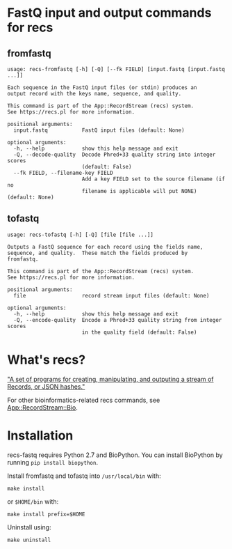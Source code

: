 # FastQ input and output commands for recs

## fromfastq

    usage: recs-fromfastq [-h] [-Q] [--fk FIELD] [input.fastq [input.fastq ...]]

    Each sequence in the FastQ input files (or stdin) produces an
    output record with the keys name, sequence, and quality.

    This command is part of the App::RecordStream (recs) system.
    See https://recs.pl for more information.

    positional arguments:
      input.fastq           FastQ input files (default: None)

    optional arguments:
      -h, --help            show this help message and exit
      -Q, --decode-quality  Decode Phred+33 quality string into integer scores
                            (default: False)
      --fk FIELD, --filename-key FIELD
                            Add a key FIELD set to the source filename (if no
                            filename is applicable will put NONE) (default: None)

## tofastq

    usage: recs-tofastq [-h] [-Q] [file [file ...]]

    Outputs a FastQ sequence for each record using the fields name,
    sequence, and quality.  These match the fields produced by
    fromfastq.

    This command is part of the App::RecordStream (recs) system.
    See https://recs.pl for more information.

    positional arguments:
      file                  record stream input files (default: None)

    optional arguments:
      -h, --help            show this help message and exit
      -Q, --encode-quality  Encode a Phred+33 quality string from integer scores
                            in the quality field (default: False)

# What's recs?

["A set of programs for creating, manipulating, and outputing a stream of Records, or JSON hashes."](https://metacpan.org/pod/App::RecordStream)

For other bioinformatics-related recs commands, see [App::RecordStream::Bio](https://metacpan.org/pod/App::RecordStream::Bio).

# Installation

recs-fastq requires Python 2.7 and BioPython.  You can install BioPython by
running `pip install biopython`.

Install fromfastq and tofastq into `/usr/local/bin` with:

    make install

or `$HOME/bin` with:

    make install prefix=$HOME

Uninstall using:

    make uninstall
